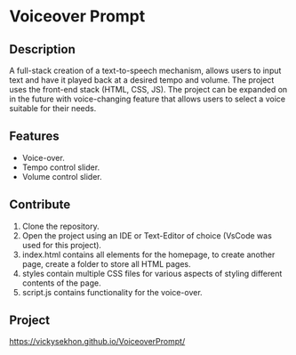 # Voiceover Prompt

## Description 
A full-stack creation of a text-to-speech mechanism, allows users to input text and have it played back at a desired tempo and volume. The project uses the front-end stack (HTML, CSS, JS). The project can be expanded on in the future with voice-changing feature that allows users to select a voice suitable for their needs. 

## Features
- Voice-over.
- Tempo control slider.
- Volume control slider.

## Contribute 
1. Clone the repository.
2. Open the project using an IDE or Text-Editor of choice (VsCode was used for this project).
3. index.html contains all elements for the homepage, to create another page, create a folder to store all HTML pages.
4. styles contain multiple CSS files for various aspects of styling different contents of the page.
5. script.js contains functionality for the voice-over.

## Project
https://vickysekhon.github.io/VoiceoverPrompt/
